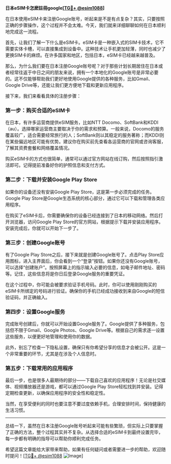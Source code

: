 **日本eSIM卡怎麽註冊google[[TG💪+ @esim1088](https://t.me/s/esim1088)]**

在日本使用eSIM卡来注册Google账号，听起来是不是有点复杂？其实，只要按照正确的步骤操作，这个过程并不会太难。今天，我们就来详细聊聊如何在日本顺利地完成这一流程。

首先，让我们了解一下什么是eSIM卡。eSIM卡是一种嵌入式的SIM卡技术，它不需要实体卡槽，可以直接集成到设备中。这种技术让手机更加轻薄，同时也减少了更换SIM卡的麻烦。在许多国家和地区，包括日本，eSIM卡已经越来越普及。

那么，为什么我们要在日本注册Google账号呢？对于那些计划长期居住在日本或者经常往返于中日之间的朋友来说，拥有一个本地化的Google账号是非常必要的。这不仅能够帮助我们更好地使用Google提供的各种服务，比如Gmail、Google Drive等，还能让我们更方便地下载和更新应用程序。

接下来，我们来看看具体的注册步骤：

### 第一步：购买合适的eSIM卡

在日本，有许多运营商提供eSIM服务，比如NTT Docomo、SoftBank和KDDI（au）。选择哪家运营商主要取决于你的需求和预算。一般来说，Docomo的服务覆盖较广，适合需要经常旅行的人；SoftBank则以其稳定的服务著称；而KDDI则在某些偏远地区可能有优势。建议你在购买前先查看各运营商的官网或咨询客服，了解其资费套餐和网络覆盖情况。

购买eSIM卡的方式也很简单，通常可以通过官方网站在线订购，然后按照指引激活即可。记得提前准备好你的护照信息和支付方式。

### 第二步：下载并安装Google Play Store

如果你的设备还没有安装Google Play Store，这是第一步必须完成的任务。Google Play Store是Google生态系统的核心部分，通过它可以下载和管理各类应用程序。

在购买了eSIM卡后，你需要确保你的设备已经连接到了日本的移动网络。然后打开浏览器，访问Google Play Store的官方网站，根据提示下载并安装应用程序。安装完成后，你就可以开始下一步了。

### 第三步：创建Google账号

有了Google Play Store之后，接下来就是创建Google账号了。点击Play Store应用图标，进入主界面后，你会看到一个“登录”按钮。如果你还没有Google账号，可以选择“创建账户”。按照屏幕上的指示输入必要的信息，如电子邮件地址、密码等。记住，这些信息将是你日后登录Google服务的重要凭证。

在这个过程中，你可能会被要求验证手机号码。此时，你可以使用刚刚购买的eSIM卡所绑定的号码进行验证。确保你的手机已经成功接收到来自Google的短信验证码，并正确输入。

### 第四步：设置Google服务

完成账号创建后，你就可以开始设置Google服务了。Google提供了多种服务，包括但不限于Gmail、Google Photos、Google Drive等。根据自己的需求逐一设置这些服务，以便更好地管理和使用你的数据。

此外，别忘了检查一下隐私设置，确保只有你希望分享的信息才会被公开。这是一个非常重要的环节，尤其是在涉及个人信息时。

### 第五步：下载常用的应用程序

最后一步，也是很多人最期待的部分——下载自己喜欢的应用程序！无论是社交媒体、视频播放器还是游戏，都可以通过Google Play Store轻松找到并安装。记得定期检查更新，以确保应用程序的安全性和稳定性。

当然，在享受便利的同时也要注意不要过度依赖手机，合理安排时间，保持健康的生活习惯。

---

总结一下，虽然在日本注册Google账号听起来可能有些繁琐，但实际上只要掌握了正确的方法，整个过程其实并不复杂。从选择合适的eSIM卡到最终设置完毕，每一步都有明确的指导可以帮助你顺利完成任务。

希望这篇文章能给大家带来帮助，如果有任何疑问或者需要进一步的帮助，欢迎随时提问！[[TG💪+ @esim1088](https://t.me/s/esim1088) ![Image](https://i.postimg.cc/4NQfJmqS/Snipaste-2025-05-13-00-14-12.png)]